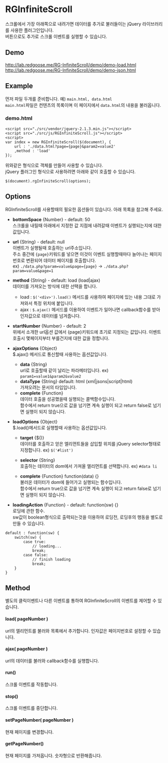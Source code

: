 # RGInfiniteScroll

스크롤에서 가장 아래쪽으로 내려가면 데이터를 추가로 불러들이는 jQuery 라이브러리를 사용한 플러그인입니다.  
버튼으로도 추가로 스크롤 이벤트를 실행할 수 있습니다.  


## Demo
http://lab.redgoose.me/RG-InfiniteScroll/demo/demo-load.html  
http://lab.redgoose.me/RG-InfiniteScroll/demo/demo-json.html


## Example

먼저 파일 두개를 준비합니다. 예) `main.html, data.html`  
`main.html`파일은 컨텐츠의 목록이며 이 페이지에서 `data.html`의 내용을 불러옵니다.

### demo.html
```
<script src="./src/vendor/jquery-2.1.3.min.js"></script>
<script src="./src/js/RGInfiniteScroll.js"></script>
<script>
var index = new RGInfiniteScroll($(document), {
	url : './data.html?page={page}&param2=value2'
	,method : 'load'
});
```

위와같은 형식으로 객체를 만들어 사용할 수 있습니다.  
jQuery 플러그인 형식으로 사용하려면 아래와 같이 호출할 수 있습니다.

```
$(document).rgInfiniteScroll(options);
```


## Options
RGInfiniteScroll를 사용할때의 필요한 옵션들이 있습니다. 아래 목록을 참고해 주세요.

* __bottomSpace__ {Number} - default: 50  
스크롤을 내릴때 아래에서 지정한 값 지점에 내려갈때 이벤트가 실행되는지에 대한 값입니다.  

* __url__ {String} - default: null  
이벤트가 실행될때 호출하는 url주소입니다.  
주소 중간에 `{page}`키워드를 넣으면 이것이 이벤트 실행할때마다 늘어나는 페이지번호로 변환되어 데이터 페이지를 호출합니다.  
ex) `./data.php?param=value&page={page}` -> `./data.php?param=value&page=1`

* __method__ {String} - default: load (load|ajax)  
데이터를 가져오는 방식에 대한 선택을 합니다.

   * load : `$('<div>').load()` 메서드를 사용하여 페이지에 있는 내용 그대로 가져와서 특정 위치에 붙입니다.
   * ajax : `$.ajax()` 메서드를 이용하여 이벤트가 일어나면 callback함수를 받아 인자값으로 데이터를 넘겨줍니다.


* __startNumber__ {Number} - default: 2  
위에서 소개한 url옵션 값에서 {page}키워드에 초기로 지정되는 값입니다. 이벤트 호출시 몇페이지부터 부를건지에 대한 값을 정합니다.

* __ajaxOptions__ {Object}  
$.ajax() 메서드로 통신할때 사용하는 옵션값입니다.

	* __data__ {String}  
	url로 호출할때 같이 날리는 파라메터입니다. ex) `param1=value1&param2&value2`
	* __dataType__ {String} default: html (xml|jsons|script|html)  
	가져오려는 문서의 타입입니다.
	* __complete__ {Function}  
	데이터 호출을 성공했을때 실행되는 콜백함수입니다.  
	함수에서 return true으로 값을 넘기면 계속 실행이 되고 return false로 넘기면 실행이 되지 않습니다.


* __loadOptions__ {Object}  
$.load()메서드로 실행할때 사용하는 옵션값입니다.

	* __target__ {$()}  
	데이터를 호출하고 얻은 엘리먼트들을 삽입할 위치를 jQuery selector형태로 지정합니다. ex) `$('#list')`
	* __selector__ {String}  
	호출하는 데이터의 dom에서 가져올 엘리먼트를 선택합니다. ex) `#data li`

	* __complete__ {Function} function(data) {}  
	불러온 데이터가 dom에 들어가고 실행되는 함수입니다.  
	함수에서 return true으로 값을 넘기면 계속 실행이 되고 return false로 넘기면 실행이 되지 않습니다.


* __loadingAction__ {Function} - default: function(sw) {}  
로딩에 관한 함수.  
sw값이 boolean형식으로 출력되는것을 이용하여 로딩전, 로딩후의 행동을 별도로 만들 수 있습니다.
```
default : function(sw) {
	switch(sw) {
		case true:
			// loading...
			break;
		case false:
			// finish loading
			break;
	}
}
```


## Method
별도의 클릭이벤트나 다른 이벤트를 통하여 RGInfiniteScroll의 이벤트를 제어할 수 있습니다.

#### load( pageNumber )
url의 엘리먼트를 불러와 목록에서 추가합니다. 인자값은 페이지번호로 설정할 수 있습니다.

#### ajax( pageNumber )
url의 데이터를 불러와 callback함수를 실행합니다.

#### run()
스크롤 이벤트를 작동합니다.

#### stop()
스크롤 이벤트를 중단합니다.

#### setPageNumber( pageNumber )
현재 페이지를 변경합니다.

#### getPageNumber()
현재 페이지를 가져옵니다. 숫자형으로 반환해줍니다.
